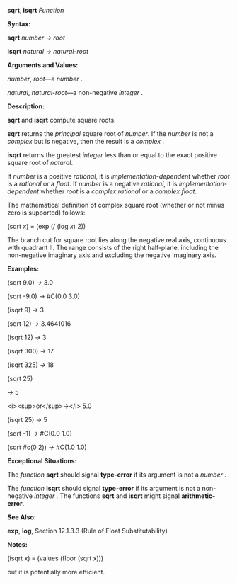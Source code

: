 **sqrt, isqrt** *Function* 

**Syntax:** 

**sqrt** *number → root* 

**isqrt** *natural → natural-root* 

**Arguments and Values:** 

*number*, *root*—a *number* . 

*natural*, *natural-root*—a non-negative *integer* . 

**Description:** 

**sqrt** and **isqrt** compute square roots. 

**sqrt** returns the *principal* square root of *number*. If the *number* is not a *complex* but is negative, then the result is a *complex* . 

**isqrt** returns the greatest *integer* less than or equal to the exact positive square root of *natural*. 

If *number* is a positive *rational*, it is *implementation-dependent* whether *root* is a *rational* or a *float*. If *number* is a negative *rational*, it is *implementation-dependent* whether *root* is a *complex rational* or a *complex float*. 

The mathematical definition of complex square root (whether or not minus zero is supported) follows: 

(sqrt *x*) = (exp (/ (log *x*) 2)) 

The branch cut for square root lies along the negative real axis, continuous with quadrant II. The range consists of the right half-plane, including the non-negative imaginary axis and excluding the negative imaginary axis. 

**Examples:** 

(sqrt 9.0) *→* 3.0 

(sqrt -9.0) *→* #C(0.0 3.0) 



 

 

(isqrt 9) *→* 3 

(sqrt 12) *→* 3.4641016 

(isqrt 12) *→* 3 

(isqrt 300) *→* 17 

(isqrt 325) *→* 18 

(sqrt 25) 

*→* 5 

&#60;i&#62;&#60;sup&#62;or&#60;/sup&#62;→&#60;/i&#62; 5.0 

(isqrt 25) *→* 5 

(sqrt -1) *→* #C(0.0 1.0) 

(sqrt #c(0 2)) *→* #C(1.0 1.0) 

**Exceptional Situations:** 

The *function* **sqrt** should signal **type-error** if its argument is not a *number* . 

The *function* **isqrt** should signal **type-error** if its argument is not a non-negative *integer* . The functions **sqrt** and **isqrt** might signal **arithmetic-error**. 

**See Also:** 

**exp**, **log**, Section 12.1.3.3 (Rule of Float Substitutability) 

**Notes:** 

(isqrt x) *≡* (values (floor (sqrt x))) 

but it is potentially more efficient. 

